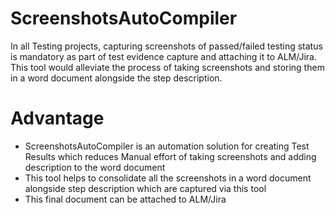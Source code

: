 # ScreenshotsAutoCompiler

In all Testing projects, capturing screenshots of passed/failed testing status is mandatory as part of test evidence capture and attaching it to ALM/Jira. This tool would alleviate the process of taking screenshots and storing them in a word document alongside the step description.

# Advantage
- ScreenshotsAutoCompiler is an automation solution for creating Test Results which reduces Manual effort of taking screenshots and adding description to the word document
- This tool helps to consolidate all the screenshots in a word document alongside step description which are captured via this tool
- This final document can be attached to ALM/Jira
